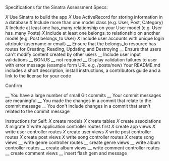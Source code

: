 Specifications for the Sinatra Assessment
Specs:

 _X_ Use Sinatra to build the app
 _X_ Use ActiveRecord for storing information in a database
 _X_ Include more than one model class (e.g. User, Post, Category)
 _X_ Include at least one has_many relationship on your User model (e.g. User has_many Posts)
 _X_ Include at least one belongs_to relationship on another model (e.g. Post belongs_to User)
 _X_ Include user accounts with unique login attribute (username or email)
 __ Ensure that the belongs_to resource has routes for Creating, Reading, Updating and Destroying
 __ Ensure that users can't modify content created by other users
 __ Include user input validations
 __ BONUS  __  not required  __  Display validation failures to user with error message (example form URL e.g. /posts/new)
 Your README.md includes a short description, install instructions, a contributors guide and a link to the license for your code

Confirm

 __ You have a large number of small Git commits
 __ Your commit messages are meaningful
 __ You made the changes in a commit that relate to the commit message
 __ You don't include changes in a commit that aren't related to the commit message

 Instructions for Self:
 _X_ create models
 _X_ create tables
 _X_ create associations
 _X_ migrate 
 _X_ write application controller routes first
 _X_ create app views
 _X_ write user controller routes
 _X_ create user views
 _X_ write post controller routes
 _X_ create post views
 _X_ write song controller routes
 _X_ create song views
 __ write genre controller routes
 __ create genre views
 __ write album controller routes
 __ create album views
 __ write comment controller routes
 __ create comment views
 __ insert flash gem and message